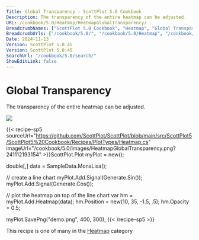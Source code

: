 ```yaml
---
Title: Global Transparency - ScottPlot 5.0 Cookbook
Description: The transparency of the entire heatmap can be adjusted.
URL: /cookbook/5.0/Heatmap/HeatmapGlobalTransparency/
BreadcrumbNames: ["ScottPlot 5.0 Cookbook", "Heatmap", "Global Transparency"]
BreadcrumbUrls: ["/cookbook/5.0/", "/cookbook/5.0/Heatmap", "/cookbook/5.0/Heatmap/HeatmapGlobalTransparency"]
Date: 2024-11-13
Version: ScottPlot 5.0.45
Version: ScottPlot 5.0.45
SearchUrl: "/cookbook/5.0/search/"
ShowEditLink: false
---
```



<div class='d-flex align-items-center mt-5'>
<h1 class='me-2 text-dark my-0 border-0'>Global Transparency</h1>
</div>

The transparency of the entire heatmap can be adjusted.

[![](/cookbook/5.0/images/HeatmapGlobalTransparency.png?241112193154)](/cookbook/5.0/images/HeatmapGlobalTransparency.png?241112193154)

{{< recipe-sp5 sourceUrl="https://github.com/ScottPlot/ScottPlot/blob/main/src/ScottPlot5/ScottPlot5%20Cookbook/Recipes/PlotTypes/Heatmap.cs" imageUrl="/cookbook/5.0/images/HeatmapGlobalTransparency.png?241112193154" >}}ScottPlot.Plot myPlot = new();

double[,] data = SampleData.MonaLisa();

// create a line chart
myPlot.Add.Signal(Generate.Sin());
myPlot.Add.Signal(Generate.Cos());

// plot the heatmap on top of the line chart
var hm = myPlot.Add.Heatmap(data);
hm.Position = new(10, 35, -1.5, .5);
hm.Opacity = 0.5;

myPlot.SavePng("demo.png", 400, 300);
{{< /recipe-sp5 >}}

<div class='my-5 text-center'>This recipe is one of many in the <a href='/cookbook/5.0/Heatmap'>Heatmap</a> category</div>


